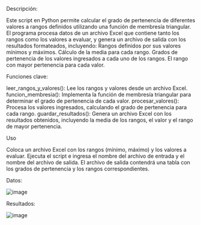 Descripción:

Este script en Python permite calcular el grado de pertenencia de diferentes valores a rangos definidos utilizando una función de membresía triangular. El programa procesa datos de un archivo Excel que contiene tanto los rangos como los valores a evaluar, y genera un archivo de salida con los resultados formateados, incluyendo:
Rangos definidos por sus valores mínimos y máximos.
Cálculo de la media para cada rango.
Grados de pertenencia de los valores ingresados a cada uno de los rangos.
El rango con mayor pertenencia para cada valor.

Funciones clave:

leer_rangos_y_valores(): Lee los rangos y valores desde un archivo Excel.
funcion_membresia(): Implementa la función de membresía triangular para determinar el grado de pertenencia de cada valor.
procesar_valores(): Procesa los valores ingresados, calculando el grado de pertenencia para cada rango.
guardar_resultados(): Genera un archivo Excel con los resultados obtenidos, incluyendo la media de los rangos, el valor y el rango de mayor pertenencia.

Uso

Coloca un archivo Excel con los rangos (mínimo, máximo) y los valores a evaluar.
Ejecuta el script e ingresa el nombre del archivo de entrada y el nombre del archivo de salida.
El archivo de salida contendrá una tabla con los grados de pertenencia y los rangos correspondientes.

Datos:

![image](https://github.com/user-attachments/assets/b651d304-08d0-448a-92cb-2e7b0dbecd09)

Resultados:

![image](https://github.com/user-attachments/assets/5d7222b4-ca69-41ef-bd4e-5e40843cf925)
